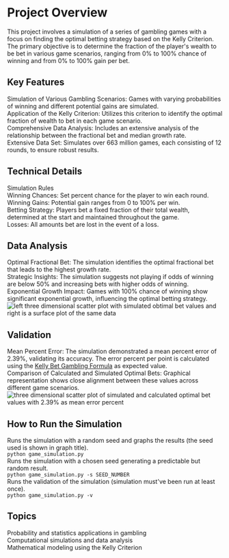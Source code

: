 # Project Overview

This project involves a simulation of a series of gambling games with a focus on finding the optimal betting strategy based on the Kelly Criterion. The primary objective is to determine the fraction of the player's wealth to be bet in various game scenarios, ranging from 0% to 100% chance of winning and from 0% to 100% gain per bet.

## Key Features

Simulation of Various Gambling Scenarios: Games with varying probabilities of winning and different potential gains are simulated.  
Application of the Kelly Criterion: Utilizes this criterion to identify the optimal fraction of wealth to bet in each game scenario.  
Comprehensive Data Analysis: Includes an extensive analysis of the relationship between the fractional bet and median growth rate.  
Extensive Data Set: Simulates over 663 million games, each consisting of 12 rounds, to ensure robust results.  

## Technical Details

Simulation Rules  
Winning Chances: Set percent chance for the player to win each round.  
Winning Gains: Potential gain ranges from 0 to 100% per win.  
Betting Strategy: Players bet a fixed fraction of their total wealth, determined at the start and maintained throughout the game.  
Losses: All amounts bet are lost in the event of a loss.  

## Data Analysis

Optimal Fractional Bet: The simulation identifies the optimal fractional bet that leads to the highest growth rate.  
Strategic Insights: The simulation suggests not playing if odds of winning are below 50% and increasing bets with higher odds of winning.  
Exponential Growth Impact: Games with 100% chance of winning show significant exponential growth, influencing the optimal betting strategy.  
![left three dimensional scatter plot with simulated obtimal bet values and right is a surface plot of the same data](images/sim.jpg)  

## Validation

Mean Percent Error: The simulation demonstrated a mean percent error of 2.39%, validating its accuracy. The error percent per point is calculated using the [Kelly Bet Gambling Formula](https://en.wikipedia.org/wiki/Kelly_criterion) as expected value.  
Comparison of Calculated and Simulated Optimal Bets: Graphical representation shows close alignment between these values across different game scenarios.  
![three dimensional scatter plot of simulated and calculated optimal bet values with 2.39% as mean error percent](images/error.jpg)  

## How to Run the Simulation

Runs the simulation with a random seed and graphs the results (the seed used is shown in graph title).  
```python game_simulation.py```  
Runs the simulation with a chosen seed generating a predictable but random result.  
```python game_simulation.py -s SEED_NUMBER```  
Runs the validation of the simulation (simulation must've been run at least once).  
```python game_simulation.py -v```  

## Topics

Probability and statistics applications in gambling  
Computational simulations and data analysis  
Mathematical modeling using the Kelly Criterion  
